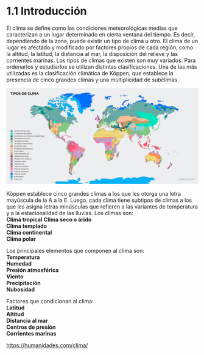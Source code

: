 # 1.1 Introducción

El clima se define como las condiciones meteorológicas medias que caracterizan a un lugar determinado en cierta ventana del tiempo. Es decir, dependiendo de la zona, puede existir un tipo de clima u otro. El clima de un lugar es afectado y modificado por factores propios de cada región, como la altitud, la latitud, la distancia al mar, la disposición del relieve y las corrientes marinas. Los tipos de climas que existen son muy variados. Para ordenarlos y estudiarlos se utilizan distintas clasificaciones. Una de las más utilizadas es la clasificación climática de Köppen, que establece la presencia de cinco grandes climas y una multiplicidad de subclimas.

![Clima](/img/clima.jpg)

Köppen establece cinco grandes climas a los que les otorga una letra mayúscula de la A a la E. Luego, cada clima tiene subtipos de climas a los que les asigna letras minúsculas que refieren a las variantes de temperatura y a la estacionalidad de las lluvias. Los climas son:  
**Clima tropical**
**Clima seco o árido**  
**Clima templado**  
**Clima continental**  
**Clima polar**  

Los principales elementos que componen al clima son:  
      **Temperatura**  
      **Humedad**  
      **Presión atmosférica**  
      **Viento**  
      **Precipitación**  
      **Nubosidad**  
      
Factores que condicionan al clima:  
      **Latitud**  
      **Altitud**  
      **Distancia al mar**  
      **Centros de presión**  
      **Corrientes marinas**  

  https://humanidades.com/clima/
